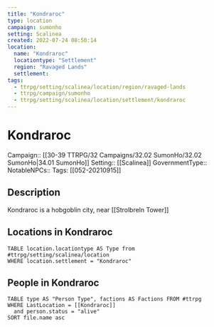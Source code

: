 ```yaml
---
title: "Kondraroc"
type: location
campaign: sumonho
setting: Scalinea
created: 2022-07-24 08:50:14
location:
  name: "Kondraroc"
  locationtype: "Settlement"
  region: "Ravaged Lands"
  settlement: 
tags:
  - ttrpg/setting/scalinea/location/region/ravaged-lands
  - ttrpg/campaign/sumonho
  - ttrpg/setting/scalinea/location/settlement/kondraroc
---
```

# Kondraroc

Campaign:: [[30-39 TTRPG/32 Campaigns/32.02 SumonHo/32.02 SumonHo|34.01 SumonHo]]
Setting:: [[Scalinea]]
GovernmentType::
NotableNPCs::
Tags: [[052-20210915]]

## Description

Kondraroc is a hobgoblin city, near [[Strolbreln Tower]]

## Locations in Kondraroc
```dataview
TABLE location.locationtype AS Type from #ttrpg/setting/scalinea/location
WHERE location.settlement = "Kondraroc"
```

## People in Kondraroc

```dataview
TABLE type AS "Person Type", factions AS Factions FROM #ttrpg 
WHERE LastLocation = [[Kondraroc]]
  and person.status = "alive"
SORT file.name asc
```



